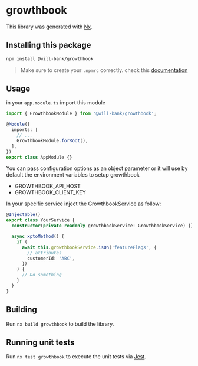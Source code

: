 # growthbook

This library was generated with [Nx](https://nx.dev).

## Installing this package

```bash
npm install @will-bank/growthbook
```

> Make sure to create your `.npmrc` correctly. check this [documentation](/docs/NPMRC.md)

## Usage

in your `app.module.ts` import this module

```ts
import { GrowthbookModule } from '@will-bank/growthbook';

@Module({
  imports: [
    // ...
    GrowthbookModule.forRoot(),
  ],
})
export class AppModule {}
```

You can pass configuration options as an object parameter or it will use by default the environment variables to setup growthbook

- GROWTHBOOK_API_HOST
- GROWTHBOOK_CLIENT_KEY

In your specific service inject the GrowthbookService as follow:

```ts
@Injectable()
export class YourService {
  constructor(private readonly growthbookService: GrowthbookService) {}

  async xptoMethod() {
    if (
      await this.growthbookService.isOn('featureFlagX', {
        // attributes
        customerId: 'ABC',
      })
    ) {
      // Do something
    }
  }
}
```

## Building

Run `nx build growthbook` to build the library.

## Running unit tests

Run `nx test growthbook` to execute the unit tests via [Jest](https://jestjs.io).
